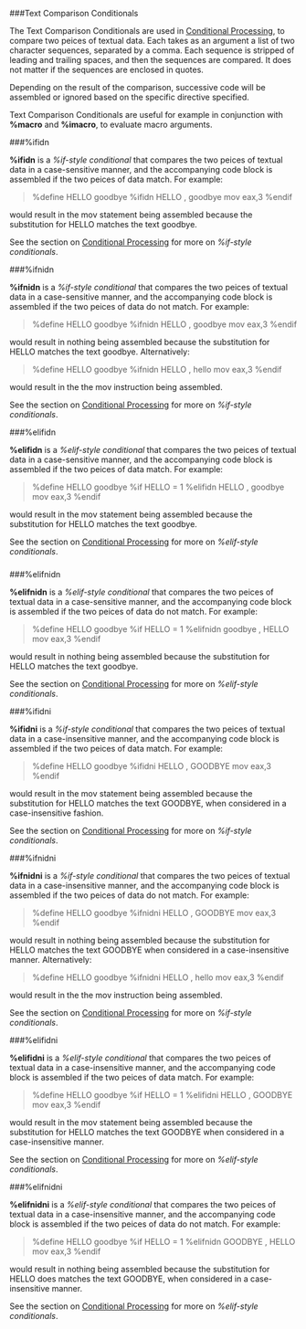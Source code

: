 ###Text Comparison Conditionals

 
 The Text Comparison Conditionals are used in [Conditional Processing](Conditional%20Processing.html), to compare two peices of textual data.  Each takes as an argument a list of two character sequences, separated by a comma.  Each sequence is stripped of leading and trailing spaces, and then the sequences are compared.  It does not matter if the sequences are enclosed in quotes.
 
 Depending on the result of the comparison, successive code will be assembled or ignored based on the specific directive specified.
 
 Text Comparison Conditionals are useful for example in conjunction with **%macro** and **%imacro**, to evaluate macro arguments.


###%ifidn

 **%ifidn** is a _%if-style conditional_ that compares the two peices of textual data in a case-sensitive manner, and the accompanying code block is assembled if the two peices of data match.  For example:
 
> %define HELLO goodbye
> %ifidn HELLO , goodbye
>     mov eax,3
> %endif
 
 would result in the mov statement being assembled because the substitution for HELLO matches the text goodbye.
 
 See the section on [Conditional Processing](Conditional%20Processing.html) for more on _%if-style conditionals_.


###%ifnidn

  **%ifnidn** is a _%if-style conditional_ that compares the two peices of textual data in a case-sensitive manner, and the accompanying code block is assembled if the two peices of data do not match.  For example:
 
> %define HELLO goodbye
> %ifnidn HELLO , goodbye
>     mov eax,3
> %endif
 
 would result in nothing being assembled because the substitution for HELLO matches the text goodbye.  Alternatively:
 
> %define HELLO goodbye
> %ifnidn HELLO , hello
>     mov eax,3
> %endif
 
 would result in the the mov instruction being assembled.
 
 See the section on [Conditional Processing](Conditional%20Processing.html) for more on _%if-style conditionals_.


###%elifidn

 **%elifidn** is a _%elif-style conditional_ that compares the two peices of textual data in a case-sensitive manner, and the accompanying code block is assembled if the two peices of data match.  For example:
 
> %define HELLO goodbye
 %if HELLO = 1
> %elifidn HELLO , goodbye
>     mov eax,3
> %endif
 
 would result in the mov statement being assembled because the substitution for HELLO matches the text goodbye.
 
 See the section on [Conditional Processing](Conditional%20Processing.html) for more on _%elif-style conditionals_.


###


###%elifnidn

  **%elifnidn** is a _%elif-style conditional_ that compares the two peices of textual data in a case-sensitive manner, and the accompanying code block is assembled if the two peices of data do not match.  For example:
 
> %define HELLO goodbye
 %if HELLO = 1
> %elifnidn goodbye , HELLO
>     mov eax,3
> %endif
 
 would result in nothing being assembled because the substitution for HELLO matches the text goodbye.
 
 See the section on [Conditional Processing](Conditional%20Processing.html) for more on _%elif-style conditionals_.


###%ifidni

  **%ifidni** is a _%if-style conditional_ that compares the two peices of textual data in a case-insensitive manner, and the accompanying code block is assembled if the two peices of data match.  For example:
 
> %define HELLO goodbye
> %ifidni HELLO , GOODBYE
>     mov eax,3
> %endif
 
 would result in the mov statement being assembled because the substitution for HELLO matches the text GOODBYE, when considered in a case-insensitive fashion.
 
 See the section on [Conditional Processing](Conditional%20Processing.html) for more on _%if-style conditionals_.


###%ifnidni

   **%ifnidni** is a _%if-style conditional_ that compares the two peices of textual data in a case-insensitive manner, and the accompanying code block is assembled if the two peices of data do not match.  For example:
 
> %define HELLO goodbye
> %ifnidni HELLO , GOODBYE
>     mov eax,3
> %endif
 
 would result in nothing being assembled because the substitution for HELLO matches the text GOODBYE when considered in a case-insensitive manner.  Alternatively:
 
> %define HELLO goodbye
> %ifnidni HELLO , hello
>     mov eax,3
> %endif
 
 would result in the the mov instruction being assembled.
 
 See the section on [Conditional Processing](Conditional%20Processing.html) for more on _%if-style conditionals_.


###%elifidni

  **%elifidni** is a _%elif-style conditional_ that compares the two peices of textual data in a case-insensitive manner, and the accompanying code block is assembled if the two peices of data match.  For example:
 
> %define HELLO goodbye
 %if HELLO = 1
> %elifidni HELLO , GOODBYE
>     mov eax,3
> %endif
 
 would result in the mov statement being assembled because the substitution for HELLO matches the text GOODBYE when considered in a case-insensitive manner.
 
 See the section on [Conditional Processing](Conditional%20Processing.html) for more on _%elif-style conditionals_.


###%elifnidni

  
  **%elifnidni** is a _%elif-style conditional_ that compares the two peices of textual data in a case-insensitive manner, and the accompanying code block is assembled if the two peices of data do not match.  For example:
 
> %define HELLO goodbye
 %if HELLO = 1
> %elifnidn GOODBYE , HELLO
>     mov eax,3
> %endif
 
 would result in nothing being assembled because the substitution for HELLO does matches the text GOODBYE, when considered in a case-insensitive manner.
 
 See the section on [Conditional Processing](Conditional%20Processing.html) for more on _%elif-style conditionals_.
  
   
 